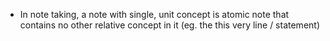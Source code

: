 - In note taking, a note with single, unit concept is atomic note that contains no other relative concept in it (eg. the this very line / statement)
